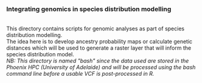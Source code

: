 ### Integrating genomics in species distribution modelling
<br>
This directory contains scripts for genomic analyses as part of species distribution modelling.
<br>
The idea here is to develop ancestry probability maps or calculate genetic distances which will be used to generate a raster layer that will inform the species distribution model.
<br>
<i>NB: This directory is named "bash" since the data used are stored in the Phoenix HPC (University of Adelaide) and will be processed using the bash command line before a usable VCF is post-processed in R.</i>